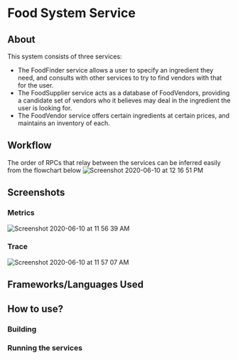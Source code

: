 # Food System Service
## About
This system consists of three services: 
- The FoodFinder service allows a user to specify an ingredient they need, and consults with other services to try to find vendors with that for the user. 
- The FoodSupplier service acts as a database of FoodVendors, providing a candidate set of vendors who it believes may deal in the ingredient the user is looking for.
- The FoodVendor service offers certain ingredients at certain prices, and maintains an inventory of each.

## Workflow

The order of RPCs that relay between the services can be inferred easily from the flowchart below
![Screenshot 2020-06-10 at 12 16 51 PM](https://user-images.githubusercontent.com/31712484/84308985-498e9c80-ab14-11ea-86ce-fb79d3ab3283.png)


## Screenshots

### Metrics
![Screenshot 2020-06-10 at 11 56 39 AM](https://user-images.githubusercontent.com/31712484/84308643-b6edfd80-ab13-11ea-99e8-6cc731b4eebd.png)

### Trace
![Screenshot 2020-06-10 at 11 57 07 AM](https://user-images.githubusercontent.com/31712484/84308641-b6556700-ab13-11ea-86a1-033492a7b9d2.png)

## Frameworks/Languages Used

## How to use?

### Building

### Running the services


